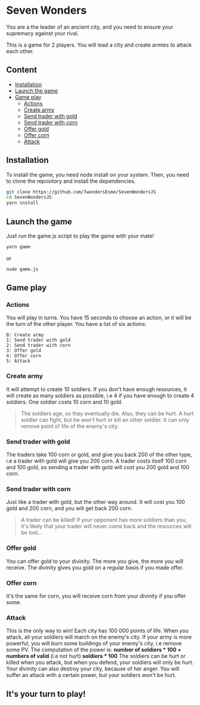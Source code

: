 # Seven Wonders

You are a the leader of an ancient city, and you need to ensure your supremacy against your rival.

This is a game for 2 players. You will lead a city and create armies to attack each other.

## Content
* [Installation](#installation)
* [Launch the game](#launch-the-game)
* [Game play](#game-play)
  * [Actions](#actions)
  * [Create army](#create-army)
  * [Send trader with gold](#send-trader-with-gold)
  * [Send trader with corn](#send-trader-with-corn)
  * [Offer gold](#offer-gold)
  * [Offer corn](#offer-corn)
  * [Attack](#attack)

## Installation

To install the game, you need node install on your system.
Then, you need to clone the repository and install the dependencies.

```bash
git clone https://github.com/7wondersEsme/SevenWondersJS
cd SevenWondersJS
yarn install
```

## Launch the game

Just run the game.js script to play the game with your mate!

```bash
yarn game
```
or

```bash
node game.js
```

## Game play
### Actions

You will play in turns. You have 15 seconds to choose an action, or it will be the turn of the other player.
You have a list of 	six actions:

	0: Create army
	1: Send trader with gold
	2: Send trader with corn
	3: Offer gold
	4: Offer corn
	5: Attack

### Create army
It will attempt to create 10 soldiers. If you don't have enough resources, it will create as many soldiers as possible, i.e 4 if you have enough to create 4 soldiers.
One soldier costs 10 corn and 10 gold.
> The soldiers age, so they eventually die. Also, they can be hurt. A hurt soldier can fight, but he won't hurt or kill an other soldier. It can only remove point of life of the enemy's city.

### Send trader with gold
The traders take 100 corn or gold, and give you back 200 of the other type, i.e a trader with gold will give you 200 corn.
A trader costs itself 100 corn and 100 gold, so sending a trader with gold will cost you 200 gold and 100 corn.

### Send trader with corn
Just like a trader with gold, but the other way around. It will cost you 100 gold and 200 corn, and you will get back 200 corn.
> A trader can be killed! If your opponent has more soldiers than you, it's likely that your trader will never come back and the resources will be lost...

### Offer gold
You can offer gold to your divinity. The more you give, the more you will receive. The divinity gives you gold on a regular basis if you made offer.

### Offer corn
It's the same for corn, you will receive corn from your divinity if you offer some.

### Attack
This is the only way to win! Each city has 100 000 points of life. When you attack, all your soldiers will march on the enemy's city. If your army is more powerful, you will burn some buildings of your enemy's city, i.e remove some PV. The computation of the power is: **number of soldiers * 100 + numbers of valid** (i.e not hurt) **soldiers * 100**
The soldiers can be hurt or killed when you attack, but when you defend, your soldiers will only be hurt.
Your divinity can also destroy your city, because of her anger. You will suffer an attack with a certain power, but your soldiers won't be hurt.

## It's your turn to play!

